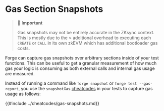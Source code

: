 # Gas Section Snapshots

> 🚨 **Important**
>
> Gas snapshots may not be entirely accurate in the ZKsync context. This is mostly due to the > additional overhead to executing each `CREATE` or `CALL` in its own zkEVM which has additional bootloader gas costs.

Forge can capture gas snapshots over arbitrary sections inside of your test functions. This can be useful to get a granular measurement of how much gas your logic is consuming as both external calls and internal gas usage are measured.

Instead of running a command like `forge snapshot` or `forge test --gas-report`, you use the `snapshotGas` [cheatcodes](./cheatcodes.md) in your tests to capture gas usage as follows:

{{#include ../cheatcodes/gas-snapshots.md}}
